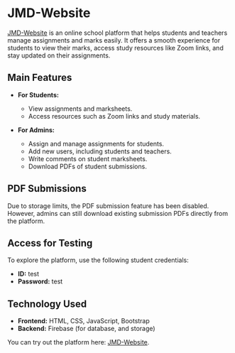 # JMD-Website

[JMD-Website](https://jmd-webiste.web.app/) is an online school platform that helps students and teachers manage assignments and marks easily. It offers a smooth experience for students to view their marks, access study resources like Zoom links, and stay updated on their assignments.

## Main Features

- **For Students:**
  - View assignments and marksheets.
  - Access resources such as Zoom links and study materials.
  
- **For Admins:**
  - Assign and manage assignments for students.
  - Add new users, including students and teachers.
  - Write comments on student marksheets.
  - Download PDFs of student submissions.

## PDF Submissions

Due to storage limits, the PDF submission feature has been disabled. However, admins can still download existing submission PDFs directly from the platform.

## Access for Testing

To explore the platform, use the following student credentials:

- **ID:** test
- **Password:** test

## Technology Used

- **Frontend:** HTML, CSS, JavaScript, Bootstrap
- **Backend:** Firebase (for database, and storage)

You can try out the platform here: [JMD-Website](https://jmd-webiste.web.app/).
